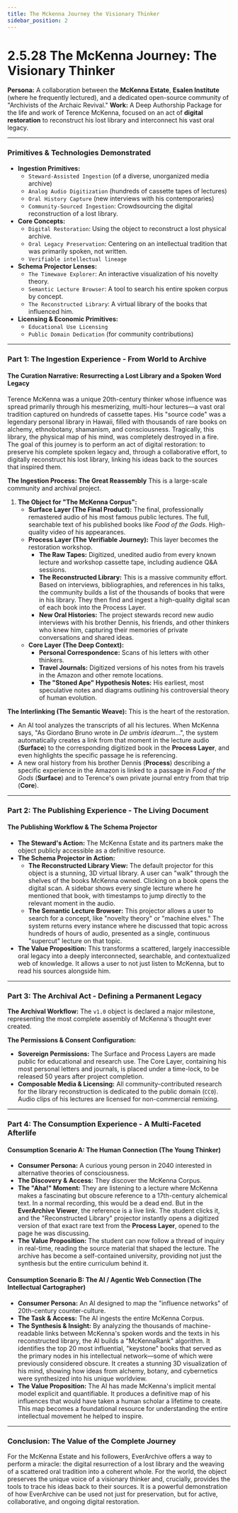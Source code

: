 ```yaml
---
title: The Mckenna Journey the Visionary Thinker
sidebar_position: 2
---
```


# 2.5.28 The McKenna Journey: The Visionary Thinker

**Persona:** A collaboration between the **McKenna Estate**, **Esalen Institute** (where he frequently lectured), and a dedicated open-source community of "Archivists of the Archaic Revival."
**Work:** A Deep Authorship Package for the life and work of Terence McKenna, focused on an act of **digital restoration** to reconstruct his lost library and interconnect his vast oral legacy.

---

### **Primitives & Technologies Demonstrated**

*   **Ingestion Primitives:**
    *   `Steward-Assisted Ingestion` (of a diverse, unorganized media archive)
    *   `Analog Audio Digitization` (hundreds of cassette tapes of lectures)
    *   `Oral History Capture` (new interviews with his contemporaries)
    *   `Community-Sourced Ingestion`: Crowdsourcing the digital reconstruction of a lost library.
*   **Core Concepts:**
    *   `Digital Restoration`: Using the object to reconstruct a lost physical archive.
    *   `Oral Legacy Preservation`: Centering on an intellectual tradition that was primarily spoken, not written.
    *   `Verifiable intellectual lineage`
*   **Schema Projector Lenses:**
    *   `The Timewave Explorer`: An interactive visualization of his novelty theory.
    *   `Semantic Lecture Browser`: A tool to search his entire spoken corpus by concept.
    *   `The Reconstructed Library`: A virtual library of the books that influenced him.
*   **Licensing & Economic Primitives:**
    *   `Educational Use Licensing`
    *   `Public Domain Dedication` (for community contributions)

---

### **Part 1: The Ingestion Experience - From World to Archive**

#### **The Curation Narrative: Resurrecting a Lost Library and a Spoken Word Legacy**
Terence McKenna was a unique 20th-century thinker whose influence was spread primarily through his mesmerizing, multi-hour lectures—a vast oral tradition captured on hundreds of cassette tapes. His "source code" was a legendary personal library in Hawaii, filled with thousands of rare books on alchemy, ethnobotany, shamanism, and consciousness. Tragically, this library, the physical map of his mind, was completely destroyed in a fire. The goal of this journey is to perform an act of digital restoration: to preserve his complete spoken legacy and, through a collaborative effort, to digitally reconstruct his lost library, linking his ideas back to the sources that inspired them.

**The Ingestion Process: The Great Reassembly**
This is a large-scale community and archival project.

1.  **The Object for "The McKenna Corpus":**
    *   **Surface Layer (The Final Product):** The final, professionally remastered audio of his most famous public lectures. The full, searchable text of his published books like *Food of the Gods*. High-quality video of his appearances.
    *   **Process Layer (The Verifiable Journey):** This layer becomes the restoration workshop.
        *   **The Raw Tapes:** Digitized, unedited audio from every known lecture and workshop cassette tape, including audience Q&A sessions.
        *   **The Reconstructed Library:** This is a massive community effort. Based on interviews, bibliographies, and references in his talks, the community builds a list of the thousands of books that were in his library. They then find and ingest a high-quality digital scan of each book into the Process Layer.
        *   **New Oral Histories:** The project stewards record new audio interviews with his brother Dennis, his friends, and other thinkers who knew him, capturing their memories of private conversations and shared ideas.
    *   **Core Layer (The Deep Context):**
        *   **Personal Correspondence:** Scans of his letters with other thinkers.
        *   **Travel Journals:** Digitized versions of his notes from his travels in the Amazon and other remote locations.
        *   **The "Stoned Ape" Hypothesis Notes:** His earliest, most speculative notes and diagrams outlining his controversial theory of human evolution.

**The Interlinking (The Semantic Weave):**
This is the heart of the restoration.
*   An AI tool analyzes the transcripts of all his lectures. When McKenna says, "As Giordano Bruno wrote in *De umbris idearum*...", the system automatically creates a link from that moment in the lecture audio (**Surface**) to the corresponding digitized book in the **Process Layer**, and even highlights the specific passage he is referencing.
*   A new oral history from his brother Dennis (**Process**) describing a specific experience in the Amazon is linked to a passage in *Food of the Gods* (**Surface**) and to Terence's own private journal entry from that trip (**Core**).

---

### **Part 2: The Publishing Experience - The Living Document**

#### **The Publishing Workflow & The Schema Projector**
*   **The Steward's Action:** The McKenna Estate and its partners make the object publicly accessible as a definitive resource.
*   **The Schema Projector in Action:**
    *   **The Reconstructed Library View:** The default projector for this object is a stunning, 3D virtual library. A user can "walk" through the shelves of the books McKenna owned. Clicking on a book opens the digital scan. A sidebar shows every single lecture where he mentioned that book, with timestamps to jump directly to the relevant moment in the audio.
    *   **The Semantic Lecture Browser:** This projector allows a user to search for a concept, like "novelty theory" or "machine elves." The system returns every instance where he discussed that topic across hundreds of hours of audio, presented as a single, continuous "supercut" lecture on that topic.
*   **The Value Proposition:** This transforms a scattered, largely inaccessible oral legacy into a deeply interconnected, searchable, and contextualized web of knowledge. It allows a user to not just listen to McKenna, but to read his sources alongside him.

---

### **Part 3: The Archival Act - Defining a Permanent Legacy**

**The Archival Workflow:**
The `v1.0` object is declared a major milestone, representing the most complete assembly of McKenna's thought ever created.

**The Permissions & Consent Configuration:**
*   **Sovereign Permissions:** The Surface and Process Layers are made public for educational and research use. The Core Layer, containing his most personal letters and journals, is placed under a time-lock, to be released 50 years after project completion.
*   **Composable Media & Licensing:** All community-contributed research for the library reconstruction is dedicated to the public domain (`CC0`). Audio clips of his lectures are licensed for non-commercial remixing.

---

### **Part 4: The Consumption Experience - A Multi-Faceted Afterlife**

#### **Consumption Scenario A: The Human Connection (The Young Thinker)**
*   **Consumer Persona:** A curious young person in 2040 interested in alternative theories of consciousness.
*   **The Discovery & Access:** They discover the McKenna Corpus.
*   **The "Aha!" Moment:** They are listening to a lecture where McKenna makes a fascinating but obscure reference to a 17th-century alchemical text. In a normal recording, this would be a dead end. But in the **EverArchive Viewer**, the reference is a live link. The student clicks it, and the "Reconstructed Library" projector instantly opens a digitized version of that exact rare text from the **Process Layer**, opened to the page he was discussing.
*   **The Value Proposition:** The student can now follow a thread of inquiry in real-time, reading the source material that shaped the lecture. The archive has become a self-contained university, providing not just the synthesis but the entire curriculum behind it.

#### **Consumption Scenario B: The AI / Agentic Web Connection (The Intellectual Cartographer)**
*   **Consumer Persona:** An AI designed to map the "influence networks" of 20th-century counter-culture.
*   **The Task & Access:** The AI ingests the entire McKenna Corpus.
*   **The Synthesis & Insight:** By analyzing the thousands of machine-readable links between McKenna's spoken words and the texts in his reconstructed library, the AI builds a "McKennaRank" algorithm. It identifies the top 20 most influential, "keystone" books that served as the primary nodes in his intellectual network—some of which were previously considered obscure. It creates a stunning 3D visualization of his mind, showing how ideas from alchemy, botany, and cybernetics were synthesized into his unique worldview.
*   **The Value Proposition:** The AI has made McKenna's implicit mental model explicit and quantifiable. It produces a definitive map of his influences that would have taken a human scholar a lifetime to create. This map becomes a foundational resource for understanding the entire intellectual movement he helped to inspire.

---

### **Conclusion: The Value of the Complete Journey**
For the McKenna Estate and his followers, EverArchive offers a way to perform a miracle: the digital resurrection of a lost library and the weaving of a scattered oral tradition into a coherent whole. For the world, the object preserves the unique voice of a visionary thinker and, crucially, provides the tools to trace his ideas back to their sources. It is a powerful demonstration of how EverArchive can be used not just for preservation, but for active, collaborative, and ongoing digital restoration.